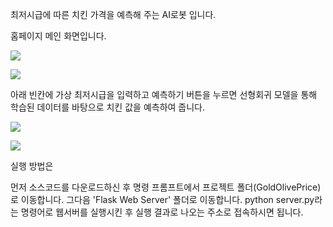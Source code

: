 최저시급에 따른 치킨 가격을 예측해 주는 AI로봇 입니다.

홈페이지 메인 화면입니다.

<img src="https://user-images.githubusercontent.com/50912180/62868663-1d1dbe80-bd51-11e9-95dc-02494165299a.png"></img>

<img src="https://user-images.githubusercontent.com/50912180/62868669-20b14580-bd51-11e9-93fd-95702536597f.png"></img>


아래 빈칸에 가상 최저시급을 입력하고 예측하기 버튼을 누르면 선형회귀 모델을 통해 학습된 데이터를 바탕으로 치킨 값을 예측하여 줍니다.

<img src="https://user-images.githubusercontent.com/50912180/62868677-227b0900-bd51-11e9-9d7e-c4dbab31e996.png"></img>

<img src="https://user-images.githubusercontent.com/50912180/62868681-24dd6300-bd51-11e9-9aec-ea73ba549659.png"></img>

실행 방법은 

먼저 소스코드를 다운로드하신 후
명령 프롬프트에서 프로젝트 폴더(GoldOlivePrice)로 이동합니다.
그다음 'Flask Web Server' 폴더로 이동합니다.
python server.py라는 명령어로 웹서버를 실행시킨 후
실행 결과로 나오는 주소로 접속하시면 됩니다.





